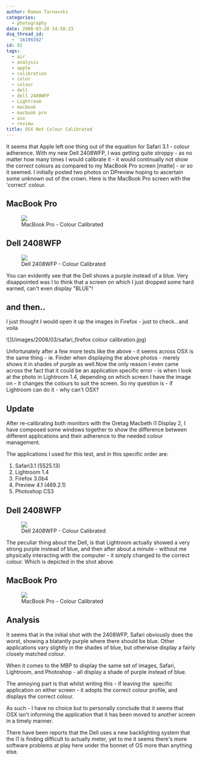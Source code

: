 ```yaml
---
author: Roman Tarnavski
categories:
  - photography
date: 2008-03-20 14:50:23
dsq_thread_id:
  - '16198392'
id: 92
tags:
  - air
  - analysis
  - apple
  - calibration
  - color
  - colour
  - dell
  - dell 2408WFP
  - Lightroom
  - macbook
  - macbook pro
  - osx
  - review
title: OSX Not Colour Calibrated
---
```


It seems that Apple left one thing out of the equation for Safari 3.1 - colour adherence. With my new Dell 2408WFP, I was getting quite stroppy - as no matter how many times I would calibrate it - it would continually not show the correct colours as compared to my MacBook Pro screen [matte] - or so it seemed. I initially posted two photos on DPreview hoping to ascertain some unknown out of the crown. Here is the MacBook Pro screen with the 'correct' colour.

## MacBook Pro

<figure>
  <img src="/images/2008/03/mbp.jpg">
  <figcaption>MacBook Pro - Colour Calibrated</figcaption>
</figure>

## Dell 2408WFP

<figure>
  <img src="/images/2008/03/dell.jpg">
  <figcaption>Dell 2408WFP - Colour Calibrated</figcaption>
</figure>

You can evidently see that the Dell shows a purple instead of a blue. Very disappointed was I to think that a screen on which I just dropped some hard earned, can't even display "BLUE"!

## and then..

I just thought I would open it up the images in Firefox - just to check.. and voila

![](/images/2008/03/safari_firefox colour calibration.jpg)

Unfortunately after a few more tests like the above - it seems across OSX is the same thing - ie. Finder when displaying the above photos - merely shows it in shades of purple as well.Now the only reason I even came across the fact that it could be an application specific error - is when I look at the photo in Lightroom 1.4, depending on which screen I have the image on - it changes the colours to suit the screen. So my question is - if Lightroom can do it - why can't OSX?

## Update

After re-calibrating both monitors with the Gretag Macbeth i1 Display 2, I have composed some windows together to show the difference between different applications and their adherence to the needed colour management.

The applications I used for this test, and in this specific order are:

  1. Safari3.1 (5525.13)
  2. Lightroom 1.4
  3. Firefox 3.0b4
  4. Preview 4.1 (469.2.1)
  5. Photoshop CS3

## Dell 2408WFP

<figure>
  <img src="/images/2008/03/safari_lightroom_firefox_preview_photoshop_dell%202408wfp_IMG_3580.JPG">
  <figcaption>Dell 2408WFP - Colour Calibrated</figcaption>
</figure>

The peculiar thing about the Dell, is that Lightroom actually showed a very strong purple instead of blue, and then after about a minute - without me physically interacting with the computer - it simply changed to the correct colour. Which is depicted in the shot above.

## MacBook Pro

<figure>
  <img src="/images/2008/03/safari_lightroom_firefox_preview_photoshop_mbp_matte_IMG_3581.JPG">
  <figcaption>MacBook Pro - Colour Calibrated</figcaption>
</figure>

## Analysis

It seems that in the initial shot with the 2408WFP, Safari obviously does the worst, showing a blatantly purple where there should be blue. Other applications vary slightly in the shades of blue, but otherwise display a fairly closely matched colour.

When it comes to the MBP to display the same set of images, Safari, Lightroom, and Photoshop - all display a shade of purple instead of blue.

The annoying part is that whilst writing this - if leaving the  specific application on either screen - it adopts the correct colour profile, and displays the correct colour.

As such - I have no choice but to personally conclude that it seems that OSX isn't informing the application that it has been moved to another screen in a timely manner.

There have been reports that the Dell uses a new backlighting system that the i1 is finding difficult to actually meter, yet to me it seems there's more software problems at play here under the bonnet of OS more than anything else.